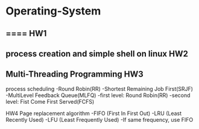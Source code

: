 # Operating-System
====
HW1
----
process creation and simple shell on linux 
HW2
----
Multi-Threading Programming
HW3
----
process scheduling
-Round Robin(RR)
-Shortest Remaining Job First(SRJF)
-MultiLevel Feedback Queue(MLFQ)
  -first level: Round Robin(RR)
  -second level: Fist Come First Served(FCFS)
 
HW4
Page replacement algorithm
-FIFO (First In First Out)
-LRU (Least Recently Used)
-LFU (Least Frequently Used)
  -If same frequency, use FIFO
